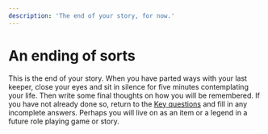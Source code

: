 ```yaml
---
description: 'The end of your story, for now.'
---
```


# An ending of sorts

This is the end of your story. When you have parted ways with your last keeper, close your eyes and sit in silence for five minutes contemplating your life. Then write some final thoughts on how you will be remembered. If you have not already done so, return to the [Key questions](https://astamm.gitbook.io/shepherd-s-crook/key-questions) and fill in any incomplete answers. Perhaps you will live on as an item or a legend in a future role playing game or story.

